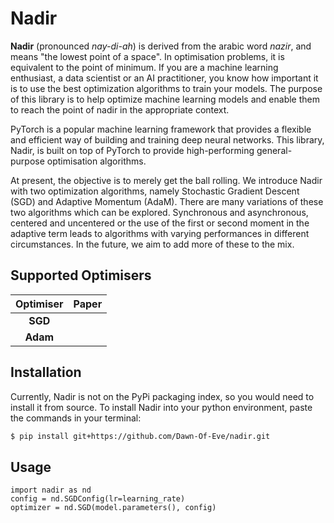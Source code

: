 # Nadir

**Nadir** (pronounced _nay-di-ah_) is derived from the arabic word _nazir_, and means "the lowest point of a space". In optimisation problems, it is equivalent to the point of minimum. If you are a machine learning enthusiast, a data scientist or an AI practitioner, you know how important it is to use the best optimization algorithms to train your models. The purpose of this library is to help optimize machine learning models and enable them to reach the point of nadir in the appropriate context.

PyTorch is a popular machine learning framework that provides a flexible and efficient way of building and training deep neural networks. This library, Nadir, is built on top of PyTorch to provide high-performing general-purpose optimisation algorithms.  

At present, the objective is to merely get the ball rolling. We introduce Nadir with two optimization algorithms, namely Stochastic Gradient Descent (SGD) and Adaptive Momentum (AdaM). There are many variations of these two algorithms which can be explored. Synchronous and asynchronous, centered and uncentered or the use of the first or second moment in the adaptive term leads to algorithms with varying performances in different circumstances. In the future, we aim to add more of these to the mix.

## Supported Optimisers

| Optimiser 	| Paper 	|
|:---------:	|:-----:	|
|  **SGD**  	|       	|
|  **Adam** 	|       	|


## Installation

Currently, Nadir is not on the PyPi packaging index, so you would need to install it from source. To install Nadir into your python environment, paste the commands in your terminal:

```bash
$ pip install git+https://github.com/Dawn-Of-Eve/nadir.git
```

## Usage

```
import nadir as nd
config = nd.SGDConfig(lr=learning_rate)
optimizer = nd.SGD(model.parameters(), config)

```

